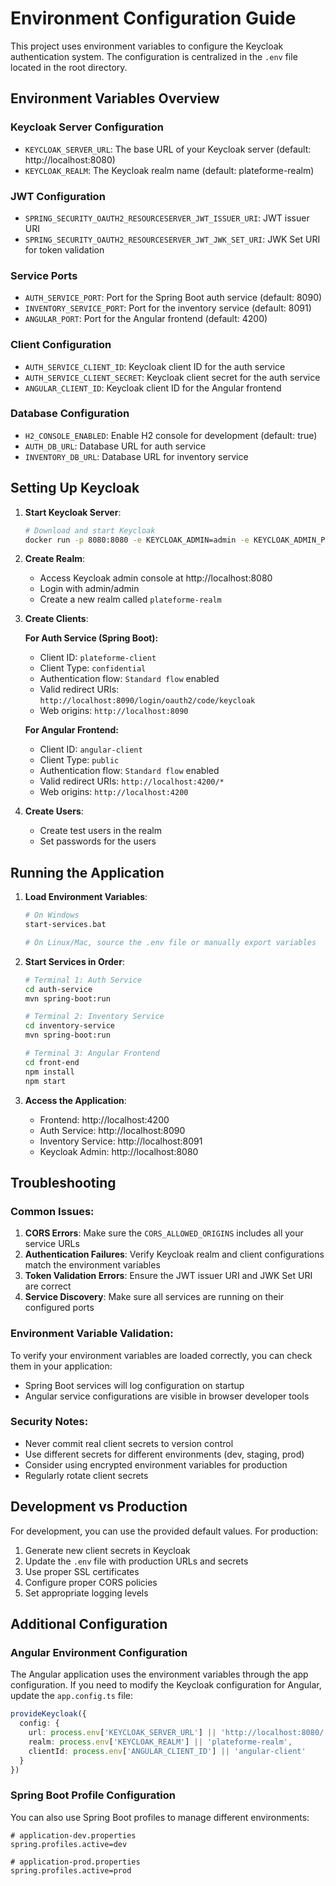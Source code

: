 # Environment Configuration Guide

This project uses environment variables to configure the Keycloak authentication system. The configuration is centralized in the `.env` file located in the root directory.

## Environment Variables Overview

### Keycloak Server Configuration
- `KEYCLOAK_SERVER_URL`: The base URL of your Keycloak server (default: http://localhost:8080)
- `KEYCLOAK_REALM`: The Keycloak realm name (default: plateforme-realm)

### JWT Configuration
- `SPRING_SECURITY_OAUTH2_RESOURCESERVER_JWT_ISSUER_URI`: JWT issuer URI
- `SPRING_SECURITY_OAUTH2_RESOURCESERVER_JWT_JWK_SET_URI`: JWK Set URI for token validation

### Service Ports
- `AUTH_SERVICE_PORT`: Port for the Spring Boot auth service (default: 8090)
- `INVENTORY_SERVICE_PORT`: Port for the inventory service (default: 8091)
- `ANGULAR_PORT`: Port for the Angular frontend (default: 4200)

### Client Configuration
- `AUTH_SERVICE_CLIENT_ID`: Keycloak client ID for the auth service
- `AUTH_SERVICE_CLIENT_SECRET`: Keycloak client secret for the auth service
- `ANGULAR_CLIENT_ID`: Keycloak client ID for the Angular frontend

### Database Configuration
- `H2_CONSOLE_ENABLED`: Enable H2 console for development (default: true)
- `AUTH_DB_URL`: Database URL for auth service
- `INVENTORY_DB_URL`: Database URL for inventory service

## Setting Up Keycloak

1. **Start Keycloak Server**:
   ```bash
   # Download and start Keycloak
   docker run -p 8080:8080 -e KEYCLOAK_ADMIN=admin -e KEYCLOAK_ADMIN_PASSWORD=admin quay.io/keycloak/keycloak:latest start-dev
   ```

2. **Create Realm**:
   - Access Keycloak admin console at http://localhost:8080
   - Login with admin/admin
   - Create a new realm called `plateforme-realm`

3. **Create Clients**:
   
   **For Auth Service (Spring Boot):**
   - Client ID: `plateforme-client`
   - Client Type: `confidential`
   - Authentication flow: `Standard flow` enabled
   - Valid redirect URIs: `http://localhost:8090/login/oauth2/code/keycloak`
   - Web origins: `http://localhost:8090`

   **For Angular Frontend:**
   - Client ID: `angular-client`
   - Client Type: `public`
   - Authentication flow: `Standard flow` enabled
   - Valid redirect URIs: `http://localhost:4200/*`
   - Web origins: `http://localhost:4200`

4. **Create Users**:
   - Create test users in the realm
   - Set passwords for the users

## Running the Application

1. **Load Environment Variables**:
   ```bash
   # On Windows
   start-services.bat
   
   # On Linux/Mac, source the .env file or manually export variables
   ```

2. **Start Services in Order**:
   ```bash
   # Terminal 1: Auth Service
   cd auth-service
   mvn spring-boot:run
   
   # Terminal 2: Inventory Service
   cd inventory-service
   mvn spring-boot:run
   
   # Terminal 3: Angular Frontend
   cd front-end
   npm install
   npm start
   ```

3. **Access the Application**:
   - Frontend: http://localhost:4200
   - Auth Service: http://localhost:8090
   - Inventory Service: http://localhost:8091
   - Keycloak Admin: http://localhost:8080

## Troubleshooting

### Common Issues:

1. **CORS Errors**: Make sure the `CORS_ALLOWED_ORIGINS` includes all your service URLs
2. **Authentication Failures**: Verify Keycloak realm and client configurations match the environment variables
3. **Token Validation Errors**: Ensure the JWT issuer URI and JWK Set URI are correct
4. **Service Discovery**: Make sure all services are running on their configured ports

### Environment Variable Validation:

To verify your environment variables are loaded correctly, you can check them in your application:
- Spring Boot services will log configuration on startup
- Angular service configurations are visible in browser developer tools

### Security Notes:

- Never commit real client secrets to version control
- Use different secrets for different environments (dev, staging, prod)
- Consider using encrypted environment variables for production
- Regularly rotate client secrets

## Development vs Production

For development, you can use the provided default values. For production:

1. Generate new client secrets in Keycloak
2. Update the `.env` file with production URLs and secrets
3. Use proper SSL certificates
4. Configure proper CORS policies
5. Set appropriate logging levels

## Additional Configuration

### Angular Environment Configuration

The Angular application uses the environment variables through the app configuration. If you need to modify the Keycloak configuration for Angular, update the `app.config.ts` file:

```typescript
provideKeycloak({
  config: {
    url: process.env['KEYCLOAK_SERVER_URL'] || 'http://localhost:8080/',
    realm: process.env['KEYCLOAK_REALM'] || 'plateforme-realm',
    clientId: process.env['ANGULAR_CLIENT_ID'] || 'angular-client'
  }
})
```

### Spring Boot Profile Configuration

You can also use Spring Boot profiles to manage different environments:

```properties
# application-dev.properties
spring.profiles.active=dev

# application-prod.properties
spring.profiles.active=prod
```
